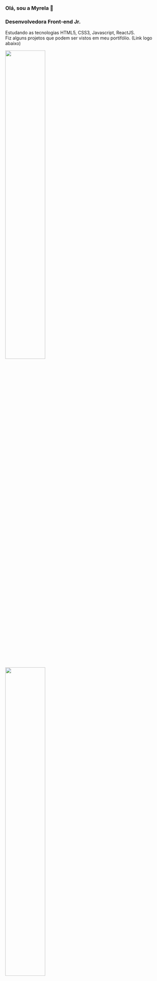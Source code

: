 ### Olá, sou a Myrela 👋
### Desenvolvedora Front-end Jr. 
Estudando as tecnologias HTML5, CSS3, Javascript, ReactJS.
<br>
Fiz alguns projetos que podem ser vistos em meu portifólio. (Link logo abaixo)


<img width=50% src="https://github-readme-stats.vercel.app/api?username=mykallella&theme=blue-green"/>
<img width=50% src="https://github-readme-stats.vercel.app/api/top-langs/?username=mykallella&theme=blue-green"/>

<strong>Gmail: mykallella@gmail.com</strong>
<br>
<strong>Telefone: (12)992253905</strong>
<br>
<strong>Linkedin: https://www.linkedin.com/in/myrela-caroline-508802219/</strong>
<br>
<br>
<strong>Portifólio: https://portifolio-sybl.vercel.app/</strong>


